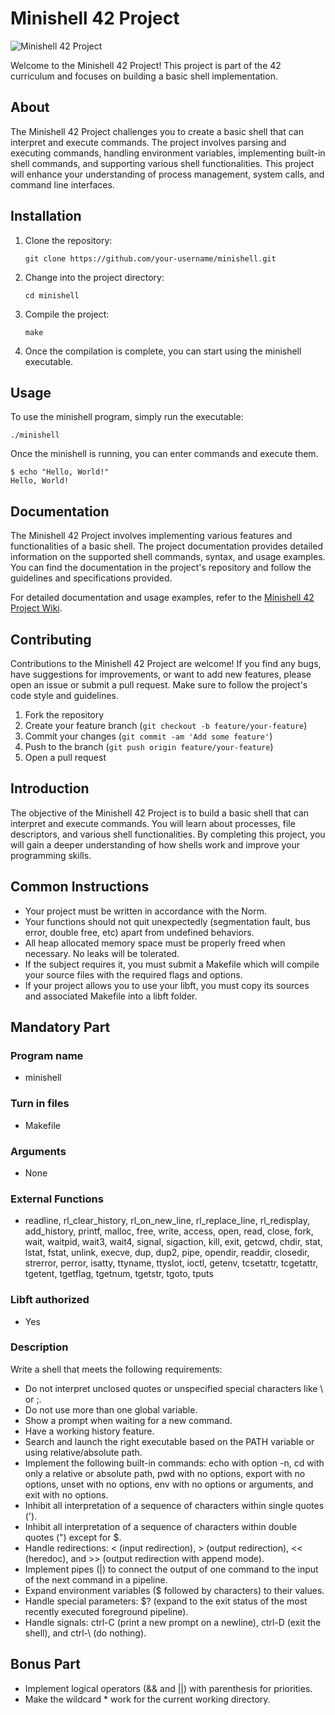 <!DOCTYPE html>
<html>
<body>
  <h1>Minishell 42 Project</h1>
  
  <img src="https://your-image-url.com" alt="Minishell 42 Project">
  
  <p>Welcome to the Minishell 42 Project! This project is part of the 42 curriculum and focuses on building a basic shell implementation.</p>

  <h2>About</h2>
  
  <p>The Minishell 42 Project challenges you to create a basic shell that can interpret and execute commands. The project involves parsing and executing commands, handling environment variables, implementing built-in shell commands, and supporting various shell functionalities. This project will enhance your understanding of process management, system calls, and command line interfaces.</p>

  <h2>Installation</h2>
  
  <ol>
    <li>Clone the repository:</li>
    <pre><code>git clone https://github.com/your-username/minishell.git</code></pre>
    <li>Change into the project directory:</li>
    <pre><code>cd minishell</code></pre>
    <li>Compile the project:</li>
    <pre><code>make</code></pre>
    <li>Once the compilation is complete, you can start using the minishell executable.</li>
  </ol>

  <h2>Usage</h2>
  
  <p>To use the minishell program, simply run the executable:</p>
  
  <pre><code>./minishell</code></pre>

  <p>Once the minishell is running, you can enter commands and execute them.</p>
  
  <pre><code>$ echo "Hello, World!"
Hello, World!</code></pre>

  <h2>Documentation</h2>
  
  <p>The Minishell 42 Project involves implementing various features and functionalities of a basic shell. The project documentation provides detailed information on the supported shell commands, syntax, and usage examples. You can find the documentation in the project's repository and follow the guidelines and specifications provided.</p>
  
  <p>For detailed documentation and usage examples, refer to the <a href="https://github.com/your-username/minishell/wiki">Minishell 42 Project Wiki</a>.</p>

  <h2>Contributing</h2>
  
  <p>Contributions to the Minishell 42 Project are welcome! If you find any bugs, have suggestions for improvements, or want to add new features, please open an issue or submit a pull request. Make sure to follow the project's code style and guidelines.</p>
  
  <ol>
    <li>Fork the repository</li>
    <li>Create your feature branch (<code>git checkout -b feature/your-feature</code>)</li>
    <li>Commit your changes (<code>git commit -am 'Add some feature'</code>)</li>
    <li>Push to the branch (<code>git push origin feature/your-feature</code>)</li>
    <li>Open a pull request</li>
  </ol>

  <h2>Introduction</h2>
  <p>The objective of the Minishell 42 Project is to build a basic shell that can interpret and execute commands. You will learn about processes, file descriptors, and various shell functionalities. By completing this project, you will gain a deeper understanding of how shells work and improve your programming skills.</p>
  <h2>Common Instructions</h2>
  <ul>
    <li>Your project must be written in accordance with the Norm.</li>
    <li>Your functions should not quit unexpectedly (segmentation fault, bus error, double free, etc) apart from undefined behaviors.</li>
    <li>All heap allocated memory space must be properly freed when necessary. No leaks will be tolerated.</li>
    <li>If the subject requires it, you must submit a Makefile which will compile your source files with the required flags and options.</li>
    <li>If your project allows you to use your libft, you must copy its sources and associated Makefile into a libft folder.</li>
  </ul>
  <h2>Mandatory Part</h2>
  <h3>Program name</h3>
  <ul>
    <li>minishell</li>
  </ul>
  <h3>Turn in files</h3>
  <ul>
    <li>Makefile</li>
  </ul>
  <h3>Arguments</h3>
  <ul>
    <li>None</li>
  </ul>
  <h3>External Functions</h3>
  <ul>
    <li>readline, rl_clear_history, rl_on_new_line, rl_replace_line, rl_redisplay, add_history, printf, malloc, free, write, access, open, read, close, fork, wait, waitpid, wait3, wait4, signal, sigaction, kill, exit, getcwd, chdir, stat, lstat, fstat, unlink, execve, dup, dup2, pipe, opendir, readdir, closedir, strerror, perror, isatty, ttyname, ttyslot, ioctl, getenv, tcsetattr, tcgetattr, tgetent, tgetflag, tgetnum, tgetstr, tgoto, tputs</li>
  </ul>
  <h3>Libft authorized</h3>
  <ul>
    <li>Yes</li>
  </ul>
  <h3>Description</h3>
  <p>Write a shell that meets the following requirements:</p>
  <ul>
    <li>Do not interpret unclosed quotes or unspecified special characters like \ or ;.</li>
    <li>Do not use more than one global variable.</li>
    <li>Show a prompt when waiting for a new command.</li>
    <li>Have a working history feature.</li>
    <li>Search and launch the right executable based on the PATH variable or using relative/absolute path.</li>
    <li>Implement the following built-in commands: echo with option -n, cd with only a relative or absolute path, pwd with no options, export with no options, unset with no options, env with no options or arguments, and exit with no options.</li>
    <li>Inhibit all interpretation of a sequence of characters within single quotes (').</li>
    <li>Inhibit all interpretation of a sequence of characters within double quotes (") except for $.</li>
    <li>Handle redirections: < (input redirection), > (output redirection), << (heredoc), and >> (output redirection with append mode).</li>
    <li>Implement pipes (|) to connect the output of one command to the input of the next command in a pipeline.</li>
    <li>Expand environment variables ($ followed by characters) to their values.</li>
    <li>Handle special parameters: $? (expand to the exit status of the most recently executed foreground pipeline).</li>
    <li>Handle signals: ctrl-C (print a new prompt on a newline), ctrl-D (exit the shell), and ctrl-\ (do nothing).</li>
  </ul>
  <h2>Bonus Part</h2>
  <ul>
    <li>Implement logical operators (&& and ||) with parenthesis for priorities.</li>
    <li>Make the wildcard * work for the current working directory.</li>
  </ul>
</body>
</html>
</body>
</html>
